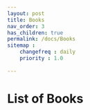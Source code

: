 ```yaml
---
layout: post
title: Books
nav_order: 3
has_children: true
permalink: /docs/Books
sitemap : 
    changefreq : daily 
    priority : 1.0
    
---
```



# List of Books

